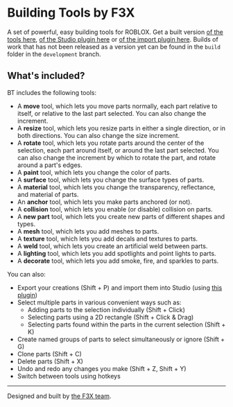 Building Tools by F3X
=========================
A set of powerful, easy building tools for ROBLOX. Get a built version [of the tools here](http://www.roblox.com/Building-Tools-by-F3X-item?id=142785488), [of the Studio plugin here](http://www.roblox.com/Building-Tools-by-F3X-Plugin-item?id=144950355) or [of the import plugin here](http://www.roblox.com/Import-from-Building-Tools-by-F3X-item?id=142485815). Builds of work that has not been released as a version yet can be found in the `build` folder in the `development` branch.

## What's included?
BT includes the following tools:
  -  A __move__ tool, which lets you move parts normally, each part relative to itself, or relative to the last part selected. You can also change the increment.
  -  A __resize__ tool, which lets you resize parts in either a single direction, or in both directions. You can also change the size increment.
  -  A __rotate__ tool, which lets you rotate parts around the center of the selection, each part around itself, or around the last part selected. You can also change the increment by which to rotate the part, and rotate around a part's edges.
  -  A __paint__ tool, which lets you change the color of parts.
  -  A __surface__ tool, which lets you change the surface types of parts.
  -  A __material__ tool, which lets you change the transparency, reflectance, and material of parts.
  -  An __anchor__ tool, which lets you make parts anchored (or not).
  -  A __collision__ tool, which lets you enable (or disable) collision on parts.
  -  A __new part__ tool, which lets you create new parts of different shapes and types.
  -  A __mesh__ tool, which lets you add meshes to parts.
  -  A __texture__ tool, which lets you add decals and textures to parts.
  -  A __weld__ tool, which lets you create an artificial weld between parts.
  -  A __lighting__ tool, which lets you add spotlights and point lights to parts.
  -  A __decorate__ tool, which lets you add smoke, fire, and sparkles to parts.

You can also:
  -  Export your creations (Shift + P) and import them into Studio (using [this plugin](http://www.roblox.com/Import-from-Building-Tools-by-F3X-item?id=142485815))
  -  Select multiple parts in various convenient ways such as:
       - Adding parts to the selection individually (Shift + Click)
       - Selecting parts using a 2D rectangle (Shift + Click & Drag)
       - Selecting parts found within the parts in the current selection (Shift + K)
  -  Create named groups of parts to select simultaneously or ignore (Shift + G)
  -  Clone parts (Shift + C)
  -  Delete parts (Shift + X)
  -  Undo and redo any changes you make (Shift + Z, Shift + Y)
  -  Switch between tools using hotkeys

---
Designed and built by [the F3X team](http://www.roblox.com/Groups/Group.aspx?gid=831895).
